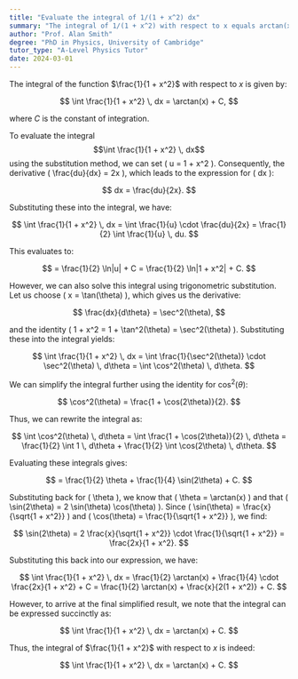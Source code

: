 ```yaml
---
title: "Evaluate the integral of 1/(1 + x^2) dx"
summary: "The integral of 1/(1 + x^2) with respect to x equals arctan(x) plus a constant C."
author: "Prof. Alan Smith"
degree: "PhD in Physics, University of Cambridge"
tutor_type: "A-Level Physics Tutor"
date: 2024-03-01
---
```


The integral of the function $\frac{1}{1 + x^2}$ with respect to $x$ is given by:

$$
\int \frac{1}{1 + x^2} \, dx = \arctan(x) + C,
$$

where $C$ is the constant of integration.

To evaluate the integral $$\int \frac{1}{1 + x^2} \, dx$$ using the substitution method, we can set \( u = 1 + x^2 \). Consequently, the derivative \( \frac{du}{dx} = 2x \), which leads to the expression for \( dx \):

$$
dx = \frac{du}{2x}.
$$

Substituting these into the integral, we have:

$$
\int \frac{1}{1 + x^2} \, dx = \int \frac{1}{u} \cdot \frac{du}{2x} = \frac{1}{2} \int \frac{1}{u} \, du.
$$

This evaluates to:

$$
= \frac{1}{2} \ln|u| + C = \frac{1}{2} \ln|1 + x^2| + C.
$$

However, we can also solve this integral using trigonometric substitution. Let us choose \( x = \tan(\theta) \), which gives us the derivative:

$$
\frac{dx}{d\theta} = \sec^2(\theta),
$$

and the identity \( 1 + x^2 = 1 + \tan^2(\theta) = \sec^2(\theta) \). Substituting these into the integral yields:

$$
\int \frac{1}{1 + x^2} \, dx = \int \frac{1}{\sec^2(\theta)} \cdot \sec^2(\theta) \, d\theta = \int \cos^2(\theta) \, d\theta.
$$

We can simplify the integral further using the identity for $\cos^2(\theta)$:

$$
\cos^2(\theta) = \frac{1 + \cos(2\theta)}{2}.
$$

Thus, we can rewrite the integral as:

$$
\int \cos^2(\theta) \, d\theta = \int \frac{1 + \cos(2\theta)}{2} \, d\theta = \frac{1}{2} \int 1 \, d\theta + \frac{1}{2} \int \cos(2\theta) \, d\theta.
$$

Evaluating these integrals gives:

$$
= \frac{1}{2} \theta + \frac{1}{4} \sin(2\theta) + C.
$$

Substituting back for \( \theta \), we know that \( \theta = \arctan(x) \) and that \( \sin(2\theta) = 2 \sin(\theta) \cos(\theta) \). Since \( \sin(\theta) = \frac{x}{\sqrt{1 + x^2}} \) and \( \cos(\theta) = \frac{1}{\sqrt{1 + x^2}} \), we find:

$$
\sin(2\theta) = 2 \frac{x}{\sqrt{1 + x^2}} \cdot \frac{1}{\sqrt{1 + x^2}} = \frac{2x}{1 + x^2}.
$$

Substituting this back into our expression, we have:

$$
\int \frac{1}{1 + x^2} \, dx = \frac{1}{2} \arctan(x) + \frac{1}{4} \cdot \frac{2x}{1 + x^2} + C = \frac{1}{2} \arctan(x) + \frac{x}{2(1 + x^2)} + C.
$$

However, to arrive at the final simplified result, we note that the integral can be expressed succinctly as:

$$
\int \frac{1}{1 + x^2} \, dx = \arctan(x) + C.
$$

Thus, the integral of $\frac{1}{1 + x^2}$ with respect to $x$ is indeed:

$$
\int \frac{1}{1 + x^2} \, dx = \arctan(x) + C.
$$
    